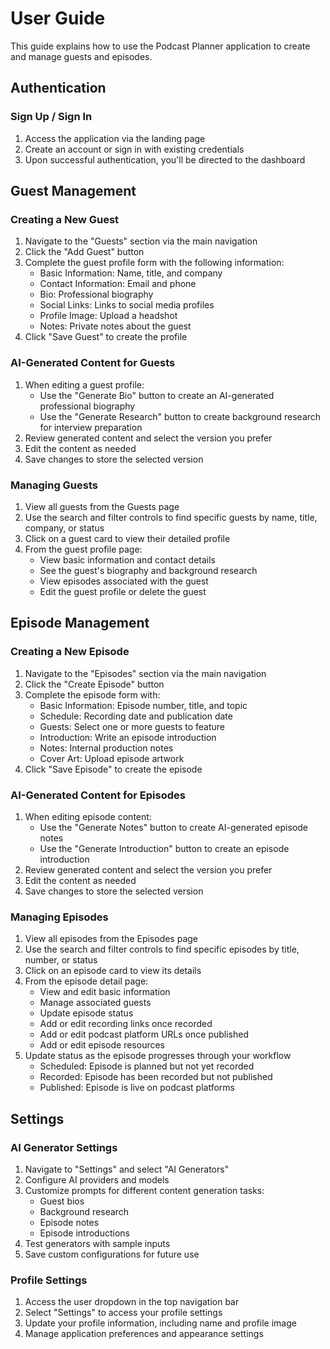 
# User Guide

This guide explains how to use the Podcast Planner application to create and manage guests and episodes.

## Authentication

### Sign Up / Sign In

1. Access the application via the landing page
2. Create an account or sign in with existing credentials
3. Upon successful authentication, you'll be directed to the dashboard

## Guest Management

### Creating a New Guest

1. Navigate to the "Guests" section via the main navigation
2. Click the "Add Guest" button
3. Complete the guest profile form with the following information:
   - Basic Information: Name, title, and company
   - Contact Information: Email and phone
   - Bio: Professional biography
   - Social Links: Links to social media profiles
   - Profile Image: Upload a headshot
   - Notes: Private notes about the guest
4. Click "Save Guest" to create the profile

### AI-Generated Content for Guests

1. When editing a guest profile:
   - Use the "Generate Bio" button to create an AI-generated professional biography
   - Use the "Generate Research" button to create background research for interview preparation
2. Review generated content and select the version you prefer
3. Edit the content as needed
4. Save changes to store the selected version

### Managing Guests

1. View all guests from the Guests page
2. Use the search and filter controls to find specific guests by name, title, company, or status
3. Click on a guest card to view their detailed profile
4. From the guest profile page:
   - View basic information and contact details
   - See the guest's biography and background research
   - View episodes associated with the guest
   - Edit the guest profile or delete the guest

## Episode Management

### Creating a New Episode

1. Navigate to the "Episodes" section via the main navigation
2. Click the "Create Episode" button
3. Complete the episode form with:
   - Basic Information: Episode number, title, and topic
   - Schedule: Recording date and publication date
   - Guests: Select one or more guests to feature
   - Introduction: Write an episode introduction
   - Notes: Internal production notes
   - Cover Art: Upload episode artwork
4. Click "Save Episode" to create the episode

### AI-Generated Content for Episodes

1. When editing episode content:
   - Use the "Generate Notes" button to create AI-generated episode notes
   - Use the "Generate Introduction" button to create an episode introduction
2. Review generated content and select the version you prefer
3. Edit the content as needed
4. Save changes to store the selected version

### Managing Episodes

1. View all episodes from the Episodes page
2. Use the search and filter controls to find specific episodes by title, number, or status
3. Click on an episode card to view its details
4. From the episode detail page:
   - View and edit basic information
   - Manage associated guests
   - Update episode status
   - Add or edit recording links once recorded
   - Add or edit podcast platform URLs once published
   - Add or edit episode resources
5. Update status as the episode progresses through your workflow
   - Scheduled: Episode is planned but not yet recorded
   - Recorded: Episode has been recorded but not published
   - Published: Episode is live on podcast platforms

## Settings

### AI Generator Settings

1. Navigate to "Settings" and select "AI Generators"
2. Configure AI providers and models
3. Customize prompts for different content generation tasks:
   - Guest bios
   - Background research
   - Episode notes
   - Episode introductions
4. Test generators with sample inputs
5. Save custom configurations for future use

### Profile Settings

1. Access the user dropdown in the top navigation bar
2. Select "Settings" to access your profile settings
3. Update your profile information, including name and profile image
4. Manage application preferences and appearance settings
